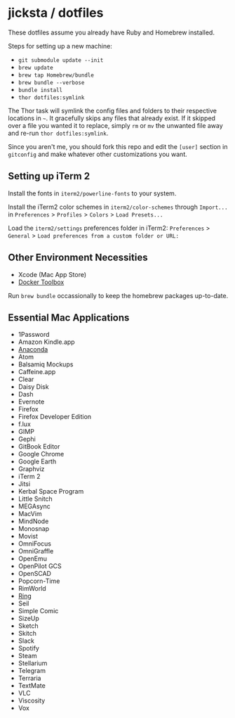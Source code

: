 jicksta / dotfiles
==================

These dotfiles assume you already have Ruby and Homebrew installed.

Steps for setting up a new machine:

  * `git submodule update --init`
  * `brew update`
  * `brew tap Homebrew/bundle`
  * `brew bundle --verbose`
  * `bundle install`
  * `thor dotfiles:symlink`

The Thor task will symlink the config files and folders to their respective locations in `~`.
It gracefully skips any files that already exist. If it skipped over a file you wanted it to
replace, simply `rm` or `mv` the unwanted file away and re-run `thor dotfiles:symlink`.

Since you aren't me, you should fork this repo and edit the `[user]` section in
`gitconfig` and make whatever other customizations you want.

Setting up iTerm 2
------------------

Install the fonts in `iterm2/powerline-fonts` to your system.

Install the iTerm2 color schemes in `iterm2/color-schemes` through `Import...` in `Preferences` > `Profiles` > `Colors` > `Load Presets...`

Load the `iterm2/settings` preferences folder in iTerm2: `Preferences` > `General` > `Load preferences from a custom folder or URL:`

Other Environment Necessities
-----------------------------

 * Xcode (Mac App Store)
 * [Docker Toolbox](https://www.docker.com/products/docker-toolbox)

Run `brew bundle` occassionally to keep the homebrew packages up-to-date.

Essential Mac Applications
--------------------------

 * 1Password
 * Amazon Kindle.app
 * [Anaconda](https://www.continuum.io/downloads)
 * Atom
 * Balsamiq Mockups
 * Caffeine.app
 * Clear
 * Daisy Disk
 * Dash
 * Evernote
 * Firefox
 * Firefox Developer Edition
 * f.lux
 * GIMP
 * Gephi
 * GitBook Editor
 * Google Chrome
 * Google Earth
 * Graphviz
 * iTerm 2
 * Jitsi
 * Kerbal Space Program
 * Little Snitch
 * MEGAsync
 * MacVim
 * MindNode
 * Monosnap
 * Movist
 * OmniFocus
 * OmniGraffle
 * OpenEmu
 * OpenPilot GCS
 * OpenSCAD
 * Popcorn-Time
 * RimWorld
 * [Ring](https://ring.cx/)
 * Seil
 * Simple Comic
 * SizeUp
 * Sketch
 * Skitch
 * Slack
 * Spotify
 * Steam
 * Stellarium
 * Telegram
 * Terraria
 * TextMate
 * VLC
 * Viscosity
 * Vox

